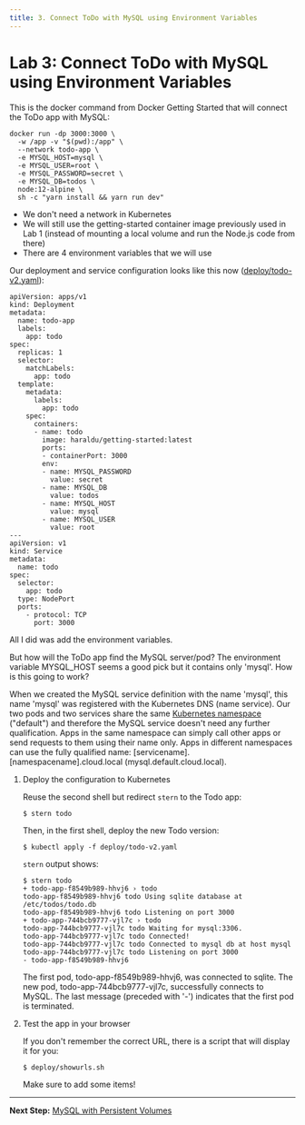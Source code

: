 ```yaml
---
title: 3. Connect ToDo with MySQL using Environment Variables
---
```


# Lab 3: Connect ToDo with MySQL using Environment Variables


This is the docker command from Docker Getting Started that will connect the ToDo app with MySQL:

```
docker run -dp 3000:3000 \
  -w /app -v "$(pwd):/app" \
  --network todo-app \
  -e MYSQL_HOST=mysql \
  -e MYSQL_USER=root \
  -e MYSQL_PASSWORD=secret \
  -e MYSQL_DB=todos \
  node:12-alpine \
  sh -c "yarn install && yarn run dev"
```

* We don't need a network in Kubernetes
* We will still use the getting-started container image previously used in Lab 1 (instead of mounting a local volume and run the Node.js code from there)
* There are 4 environment variables that we will use

Our deployment and service configuration looks like this now ([deploy/todo-v2.yaml](../deploy/todo-v2.yaml)):

```
apiVersion: apps/v1
kind: Deployment
metadata:
  name: todo-app
  labels:
    app: todo
spec:
  replicas: 1
  selector:
    matchLabels:
      app: todo
  template:
    metadata:
      labels:
        app: todo
    spec:
      containers:
      - name: todo
        image: haraldu/getting-started:latest
        ports:
        - containerPort: 3000
        env:
        - name: MYSQL_PASSWORD
          value: secret
        - name: MYSQL_DB
          value: todos
        - name: MYSQL_HOST
          value: mysql
        - name: MYSQL_USER
          value: root
---
apiVersion: v1
kind: Service
metadata:
  name: todo
spec:
  selector:
    app: todo
  type: NodePort
  ports:
    - protocol: TCP
      port: 3000
```

All I did was add the environment variables.

But how will the ToDo app find the MySQL server/pod? The environment variable MYSQL_HOST seems a good pick but it contains only 'mysql'. How is this going to work?

When we created the MySQL service definition with the name 'mysql', this name 'mysql' was registered with the Kubernetes DNS (name service). Our two pods and two services share the same [Kubernetes namespace](https://kubernetes.io/docs/concepts/overview/working-with-objects/namespaces/) ("default") and therefore the MySQL service doesn't need any further qualification. Apps in the same namespace can simply call other apps or send requests to them using their name only. Apps in different namespaces can use the fully qualified name: [servicename].[namespacename].cloud.local (mysql.default.cloud.local). 

1. Deploy the configuration to Kubernetes

    Reuse the second shell but redirect `stern` to the Todo app:

    ```
    $ stern todo
    ```

    Then, in the first shell, deploy the new Todo version:

    ```
    $ kubectl apply -f deploy/todo-v2.yaml
    ```

    `stern` output shows:

    ```
    $ stern todo
    + todo-app-f8549b989-hhvj6 › todo
    todo-app-f8549b989-hhvj6 todo Using sqlite database at /etc/todos/todo.db
    todo-app-f8549b989-hhvj6 todo Listening on port 3000
    + todo-app-744bcb9777-vjl7c › todo
    todo-app-744bcb9777-vjl7c todo Waiting for mysql:3306.
    todo-app-744bcb9777-vjl7c todo Connected!
    todo-app-744bcb9777-vjl7c todo Connected to mysql db at host mysql
    todo-app-744bcb9777-vjl7c todo Listening on port 3000
    - todo-app-f8549b989-hhvj6
    ```

    The first pod, todo-app-f8549b989-hhvj6, was connected to sqlite. 
    The new pod, todo-app-744bcb9777-vjl7c, successfully connects to MySQL.
    The last message (preceded with '-') indicates that the first pod is terminated.


2. Test the app in your browser 

    If you don't remember the correct URL, there is a script that will display it for you:

    ```
    $ deploy/showurls.sh
    ```

    Make sure to add some items!

---

**Next Step:** [MySQL with Persistent Volumes](lab4.md) 